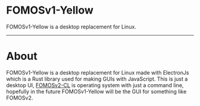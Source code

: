# FOMOSv1-Yellow

FOMOSv1-Yellow is a desktop replacement for Linux.

---

# About

FOMOSv1-Yellow is a desktop replacement for Linux made with ElectronJs which is a Rust library used for making GUIs with 
JavaScript. This is just a desktop UI, [FOMOSv2-CL](https://github.com/NathanMcMillan54/FOMOSv2-CL/) is operating system
with just a command line, hopefully in the future FOMOSv1-Yellow will be the GUI for something like FOMOSv2.